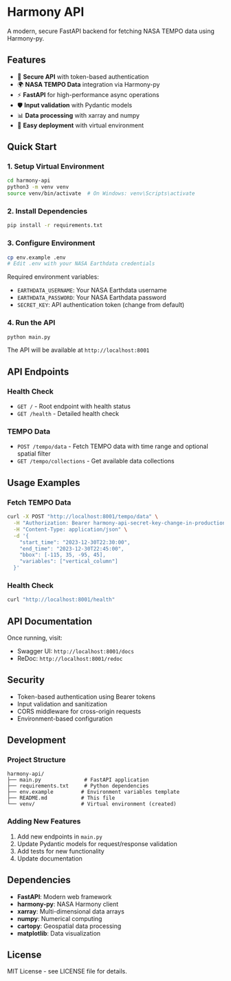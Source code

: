 # Harmony API

A modern, secure FastAPI backend for fetching NASA TEMPO data using Harmony-py.

## Features

- 🔐 **Secure API** with token-based authentication
- 🌍 **NASA TEMPO Data** integration via Harmony-py
- ⚡ **FastAPI** for high-performance async operations
- 🛡️ **Input validation** with Pydantic models
- 📊 **Data processing** with xarray and numpy
- 🚀 **Easy deployment** with virtual environment

## Quick Start

### 1. Setup Virtual Environment

```bash
cd harmony-api
python3 -m venv venv
source venv/bin/activate  # On Windows: venv\Scripts\activate
```

### 2. Install Dependencies

```bash
pip install -r requirements.txt
```

### 3. Configure Environment

```bash
cp env.example .env
# Edit .env with your NASA Earthdata credentials
```

Required environment variables:
- `EARTHDATA_USERNAME`: Your NASA Earthdata username
- `EARTHDATA_PASSWORD`: Your NASA Earthdata password
- `SECRET_KEY`: API authentication token (change from default)

### 4. Run the API

```bash
python main.py
```

The API will be available at `http://localhost:8001`

## API Endpoints

### Health Check
- `GET /` - Root endpoint with health status
- `GET /health` - Detailed health check

### TEMPO Data
- `POST /tempo/data` - Fetch TEMPO data with time range and optional spatial filter
- `GET /tempo/collections` - Get available data collections

## Usage Examples

### Fetch TEMPO Data

```bash
curl -X POST "http://localhost:8001/tempo/data" \
  -H "Authorization: Bearer harmony-api-secret-key-change-in-production" \
  -H "Content-Type: application/json" \
  -d '{
    "start_time": "2023-12-30T22:30:00",
    "end_time": "2023-12-30T22:45:00",
    "bbox": [-115, 35, -95, 45],
    "variables": ["vertical_column"]
  }'
```

### Health Check

```bash
curl "http://localhost:8001/health"
```

## API Documentation

Once running, visit:
- Swagger UI: `http://localhost:8001/docs`
- ReDoc: `http://localhost:8001/redoc`

## Security

- Token-based authentication using Bearer tokens
- Input validation and sanitization
- CORS middleware for cross-origin requests
- Environment-based configuration

## Development

### Project Structure

```
harmony-api/
├── main.py              # FastAPI application
├── requirements.txt     # Python dependencies
├── env.example         # Environment variables template
├── README.md           # This file
└── venv/               # Virtual environment (created)
```

### Adding New Features

1. Add new endpoints in `main.py`
2. Update Pydantic models for request/response validation
3. Add tests for new functionality
4. Update documentation

## Dependencies

- **FastAPI**: Modern web framework
- **harmony-py**: NASA Harmony client
- **xarray**: Multi-dimensional data arrays
- **numpy**: Numerical computing
- **cartopy**: Geospatial data processing
- **matplotlib**: Data visualization

## License

MIT License - see LICENSE file for details.
